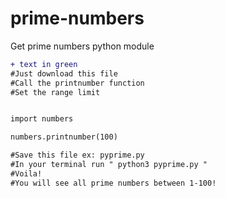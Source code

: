 # prime-numbers
Get prime numbers python module

```diff
+ text in green
#Just download this file
#Call the printnumber function
#Set the range limit


import numbers

numbers.printnumber(100)

#Save this file ex: pyprime.py 
#In your terminal run " python3 pyprime.py "
#Voila!
#You will see all prime numbers between 1-100!
```

